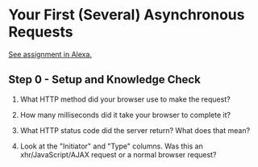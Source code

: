 # Your First (Several) Asynchronous Requests

[See assignment in Alexa.](https://alexa.bitmaker.co/cohorts/67/assignments/2055/latest)


Step 0 - Setup and Knowledge Check
----------------------------------------------------------------
1) What HTTP method did your browser use to make the request?
<!-- The brower used the "GET" method. -->

2) How many milliseconds did it take your browser to complete it?
<!-- The first request used 19.62 ms for queueing and 42.96 ms to complete, for a total time of 62.59 ms -->
<!-- The second request used 1.89 ms for queueing and 28.09 ms to complete, for a total time of  29.99 ms -->

3) What HTTP status code did the server return? What does that mean?
<!-- The HTTP status code that the server returned is 200, meaing that the request has succeeded. -->

4) Look at the "Initiator" and "Type" columns. Was this an xhr/JavaScript/AJAX request or a normal browser request?
<!-- Both requests are normal browser requests -->
